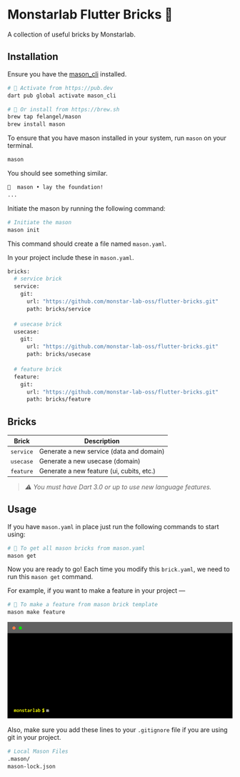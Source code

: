 # Monstarlab Flutter Bricks 🧱

A collection of useful bricks by Monstarlab.

## Installation

Ensure you have the [mason_cli](https://github.com/felangel/mason/tree/master/packages/mason_cli) installed.

```sh
# 🎯 Activate from https://pub.dev
dart pub global activate mason_cli
```

```sh
# 🍺 Or install from https://brew.sh
brew tap felangel/mason
brew install mason
```

To ensure that you have mason installed in your system, run `mason` on your terminal.

```sh
mason
```

You should see something similar.

```sh
🧱  mason • lay the foundation!
...
```

Initiate the mason by running the following command:

```sh
# Initiate the mason
mason init
```

This command should create a file named `mason.yaml`.

In your project include these in `mason.yaml`.

```sh
bricks:
  # service brick
  service:
    git:
      url: "https://github.com/monstar-lab-oss/flutter-bricks.git"
      path: bricks/service

  # usecase brick
  usecase:
    git:
      url: "https://github.com/monstar-lab-oss/flutter-bricks.git"
      path: bricks/usecase

  # feature brick
  feature:
    git:
      url: "https://github.com/monstar-lab-oss/flutter-bricks.git"
      path: bricks/feature
```

## Bricks

| Brick     | Description                               |
| --------- | ----------------------------------------- |
| `service` | Generate a new service (data and domain)  |
| `usecase` | Generate a new usecase (domain)           |
| `feature` | Generate a new feature (ui, cubits, etc.) |

> _⚠️ You must have Dart 3.0 or up to use new language features._

## Usage

If you have `mason.yaml` in place just run the following commands to start using:

```sh
# 🎯 To get all mason bricks from mason.yaml
mason get
```

Now you are ready to go! Each time you modify this `brick.yaml`, we need to run this `mason get` command.

For example, if you want to make a feature in your project —

```sh
# 🚀 To make a feature from mason brick template
mason make feature
```

<img src="assets/terminal_typing.gif" alt="Making a feature GIF"/>

<br/>

Also, make sure you add these lines to your `.gitignore` file if you are using git in your project.

```sh
# Local Mason Files
.mason/
mason-lock.json
```
